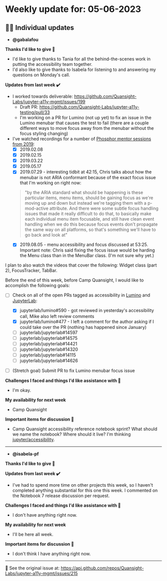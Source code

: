 # Weekly update for: 05-06-2023

## :singer: Individual updates

- **@gabalafou** 

 **Thanks I'd like to give 🙌**
- I'd like to give thanks to Tania for all the behind-the-scenes work in putting the accessibility team together.
- I'd also like to give thanks to Isabela for listening to and answering my questions on Monday's call.

**Updates from last week :heavy_check_mark:**
- I worked towards deliverable: https://github.com/Quansight-Labs/jupyter-a11y-mgmt/issues/199
  - Draft PR: https://github.com/Quansight-Labs/jupyter-a11y-testing/pull/33
  - I'm working on a PR for Lumino (not up yet) to fix an issue in the Lumino menubar that causes the test to fail (there are a couple different ways to move focus away from the menubar without the focus styling changing)
- I've watched recordings for a number of [Phosphor mentor sessions from 2019](https://www.youtube.com/playlist?list=PLFx5GKe0BTjQyCKtiK9TI-ekSuSn_8a3J): 
  - [x] 2019.02.08 
  - [x] 2019.02.15
  - [x] 2019.03.22
  - [x] 2019.05.17
  - [x] 2019.07.29 - interesting tidbit at 42:15, Chris talks about how the menubar is not ARIA conformant because of the exact focus issue that I'm working on right now:
  > "by the ARIA standard what should be happening is these particular items, menu items, should be gaining focus as we're moving up and down but instead we're tagging them with a p-mod-active attribute. And there were some subtle focus handling issues that made it really difficult to do that, to basically make each individual menu item focusable, and still have clean event handling when we do this because focus events don't propagate the same way on all platforms, so that's something we'll have to go back and look at"
  - [x] 2019.08.05 - menu accessibility and focus discussed at 53:25. Important note: Chris said fixing the focus issue would be harding the Menu class than in the MenuBar class. (I'm not sure why yet.)

I plan to also watch the videos that cover the following: Widget class (part 2), FocusTracker, TabBar. 

Before the end of this week, before Camp Quansight, I would like to accomplish the following goals:

- [ ] Check on all of the open PRs tagged as accessibility in [Lumino](https://github.com/jupyterlab/lumino/pulls?q=is%3Aopen+is%3Apr+label%3Aaccessibility) and [JupyterLab](https://github.com/jupyterlab/jupyterlab/pulls?q=is%3Aopen+is%3Apr+label%3Atag%3AAccessibility):
  - [x] jupyterlab/lumino#590 - got reviewed in yesterday's accessibility call, Mike also left review comments
  - [x] jupyterlab/lumino#477 - I left a comment for the author asking if I could take over the PR (nothing has happened since January)
  - [ ] jupyterlab/jupyterlab#14597
  - [ ] jupyterlab/jupyterlab#14575
  - [ ] jupyterlab/jupyterlab#14421
  - [ ] jupyterlab/jupyterlab#14320
  - [ ] jupyterlab/jupyterlab#14115
  - [ ] jupyterlab/jupyterlab#14626
- [ ] (Stretch goal) Submit PR to fix Lumino menubar focus issue


**Challenges I faced and things I'd like assistance with 🙏**
- I'm okay.

**My availability for next week**
- Camp Quansight

**Important items for discussion 💬**
- Camp Quansight accessibility reference notebook sprint? What should we name the notebook? Where should it live? I'm thinking [jupyter/accessibility](https://github.com/jupyter/accessibility). 
---

- **@isabela-pf** 

 **Thanks I'd like to give 🙌** 

**Updates from last week :heavy_check_mark:**

- I've had to spend more time on other projects this week, so I haven't completed anything substantial for this one this week. I commented on the Notebook 7 release discussion per request.

**Challenges I faced and things I'd like assistance with 🙏**
- I don't have anything right now.

**My availability for next week**
- I'll be here all week.

**Important items for discussion 💬**
- I don't think I have anything right now. 
---


:link: See the original issue at: <https://api.github.com/repos/Quansight-Labs/jupyter-a11y-mgmt/issues/215>


